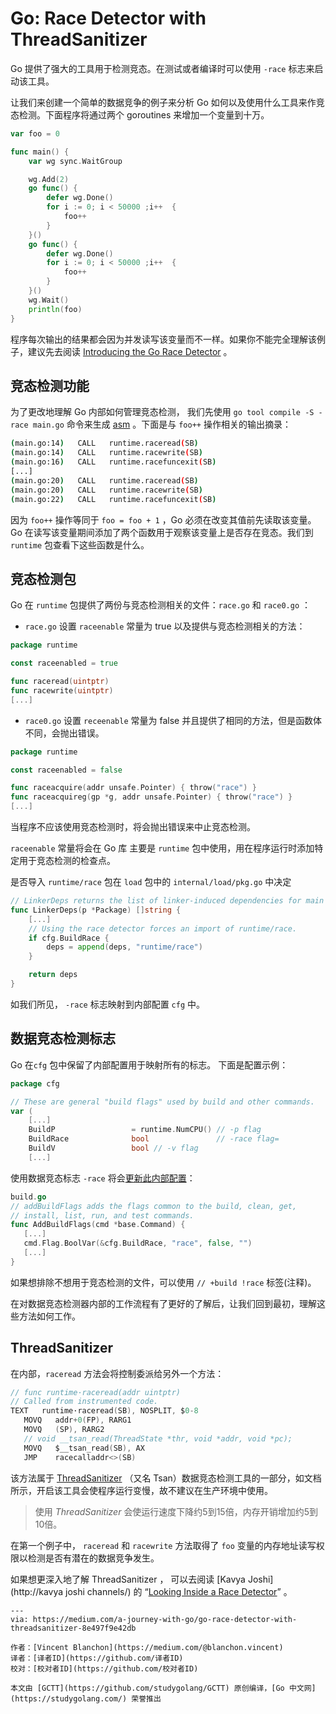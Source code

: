 # Go: Race Detector with ThreadSanitizer

Go 提供了强大的工具用于检测竞态。在测试或者编译时可以使用 `-race` 标志来启动该工具。

让我们来创建一个简单的数据竞争的例子来分析 Go 如何以及使用什么工具来作竞态检测。下面程序将通过两个 goroutines 来增加一个变量到十万。

```go
var foo = 0

func main() {
    var wg sync.WaitGroup

    wg.Add(2)
    go func() {
        defer wg.Done()
        for i := 0; i < 50000 ;i++  {
            foo++
        }
    }()
    go func() {
        defer wg.Done()
        for i := 0; i < 50000 ;i++  {
            foo++
        }
    }()
    wg.Wait()
    println(foo)
}
```

程序每次输出的结果都会因为并发读写该变量而不一样。如果你不能完全理解该例子，建议先去阅读 [Introducing the Go Race Detector](https://blog.golang.org/race-detector) 。

## 竞态检测功能

为了更改地理解 Go 内部如何管理竞态检测， 我们先使用 `go tool compile -S -race main.go` 命令来生成  [asm](https://golang.org/doc/asm) 。下面是与 `foo++` 操作相关的输出摘录：

```bash
(main.go:14)   CALL   runtime.raceread(SB)
(main.go:14)   CALL   runtime.racewrite(SB)
(main.go:16)   CALL   runtime.racefuncexit(SB)
[...]
(main.go:20)   CALL   runtime.raceread(SB)
(main.go:20)   CALL   runtime.racewrite(SB)
(main.go:22)   CALL   runtime.racefuncexit(SB)
```

因为 `foo++` 操作等同于 `foo = foo + 1` ，Go 必须在改变其值前先读取该变量。Go 在读写该变量期间添加了两个函数用于观察该变量上是否存在竞态。我们到 `runtime` 包查看下这些函数是什么。

## 竞态检测包

Go 在 `runtime` 包提供了两份与竞态检测相关的文件：`race.go` 和 `race0.go` ：

- `race.go` 设置 `raceenable` 常量为 true 以及提供与竞态检测相关的方法：

```go
package runtime

const raceenabled = true

func raceread(uintptr)
func racewrite(uintptr)
[...]
```



- `race0.go` 设置 `receenable` 常量为 false 并且提供了相同的方法，但是函数体不同，会抛出错误。

```go
package runtime

const raceenabled = false

func raceacquire(addr unsafe.Pointer) { throw("race") }
func raceacquireg(gp *g, addr unsafe.Pointer) { throw("race") }
[...]
```

当程序不应该使用竞态检测时，将会抛出错误来中止竞态检测。

`raceenable` 常量将会在 Go 库 主要是 `runtime` 包中使用，用在程序运行时添加特定用于竞态检测的检查点。



是否导入 `runtime/race` 包在 `load` 包中的 `internal/load/pkg.go` 中决定

```go
// LinkerDeps returns the list of linker-induced dependencies for main package p.
func LinkerDeps(p *Package) []string {
    [...]
    // Using the race detector forces an import of runtime/race.
    if cfg.BuildRace {
        deps = append(deps, "runtime/race")
    }

    return deps
}
```

如我们所见， `-race` 标志映射到内部配置 `cfg` 中。



## 数据竞态检测标志

Go 在`cfg` 包中保留了内部配置用于映射所有的标志。 下面是配置示例：

```go
package cfg

// These are general "build flags" used by build and other commands.
var (
    [...]
    BuildP                 = runtime.NumCPU() // -p flag
    BuildRace              bool               // -race flag=
    BuildV                 bool // -v flag
    [...]
```

使用数据竞态标志 `-race` 将会[更新此内部配置](https://github.com/golang/go/blob/release-branch.go1.12/src/cmd/go/internal/work/build.go#L228)：

```go
build.go
// addBuildFlags adds the flags common to the build, clean, get,
// install, list, run, and test commands.
func AddBuildFlags(cmd *base.Command) {
   [...]
   cmd.Flag.BoolVar(&cfg.BuildRace, "race", false, "")
   [...]
}
```

如果想排除不想用于竞态检测的文件，可以使用 `// +build !race` 标签(注释)。

在对数据竞态检测器内部的工作流程有了更好的了解后，让我们回到最初，理解这些方法如何工作。

## ThreadSanitizer

在内部，`raceread` 方法会将控制委派给另外一个方法：

```go
// func runtime·raceread(addr uintptr)
// Called from instrumented code.
TEXT   runtime·raceread(SB), NOSPLIT, $0-8
   MOVQ   addr+0(FP), RARG1
   MOVQ   (SP), RARG2
   // void __tsan_read(ThreadState *thr, void *addr, void *pc);
   MOVQ   $__tsan_read(SB), AX
   JMP    racecalladdr<>(SB)
```

该方法属于  [ThreadSanitizer](http://clang.llvm.org/docs/ThreadSanitizer.html) （又名 Tsan）数据竞态检测工具的一部分，如文档所示，开启该工具会使程序运行变慢，故不建议在生产环境中使用。

> 使用 *ThreadSanitizer* 会使运行速度下降约5到15倍，内存开销增加约5到10倍。

在第一个例子中， `raceread` 和 `racewrite` 方法取得了 `foo` 变量的内存地址读写权限以检测是否有潜在的数据竞争发生。

如果想更深入地了解 ThreadSanitizer ， 可以去阅读 [Kavya Joshi](http://kavya joshi channels/)  的 “[Looking Inside a Race Detector](https://www.infoq.com/presentations/go-race-detector/)” 。



```
---
via: https://medium.com/a-journey-with-go/go-race-detector-with-threadsanitizer-8e497f9e42db

作者：[Vincent Blanchon](https://medium.com/@blanchon.vincent)
译者：[译者ID](https://github.com/译者ID)
校对：[校对者ID](https://github.com/校对者ID)

本文由 [GCTT](https://github.com/studygolang/GCTT) 原创编译，[Go 中文网](https://studygolang.com/) 荣誉推出
```